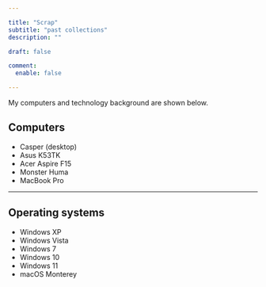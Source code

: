 ```yaml
---

title: "Scrap"
subtitle: "past collections"
description: ""

draft: false

comment:
  enable: false

---
```


My computers and technology background are shown below.

## Computers

- Casper (desktop)
- Asus K53TK
- Acer Aspire F15
- Monster Huma
- MacBook Pro

---

## Operating systems

- Windows XP
- Windows Vista
- Windows 7
- Windows 10
- Windows 11
- macOS Monterey
